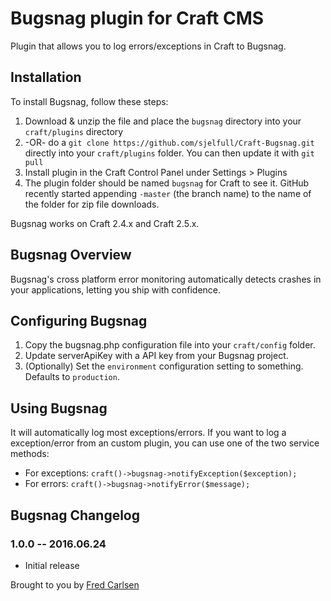 # Bugsnag plugin for Craft CMS

Plugin that allows you to log errors/exceptions in Craft to Bugsnag.

## Installation

To install Bugsnag, follow these steps:

1. Download & unzip the file and place the `bugsnag` directory into your `craft/plugins` directory
2.  -OR- do a `git clone https://github.com/sjelfull/Craft-Bugsnag.git` directly into your `craft/plugins` folder.  You can then update it with `git pull`
3. Install plugin in the Craft Control Panel under Settings > Plugins
4. The plugin folder should be named `bugsnag` for Craft to see it.  GitHub recently started appending `-master` (the branch name) to the name of the folder for zip file downloads.

Bugsnag works on Craft 2.4.x and Craft 2.5.x.

## Bugsnag Overview

Bugsnag's cross platform error monitoring automatically detects crashes in your applications, letting you ship with confidence.

## Configuring Bugsnag

1. Copy  the bugsnag.php configuration file into your `craft/config` folder.
2. Update serverApiKey with a API key from your Bugsnag project.
2. (Optionally) Set the `environment` configuration setting to something. Defaults to `production`.

## Using Bugsnag

It will automatically log most exceptions/errors. If you want to log a exception/error from an custom plugin, you can use one of the two service methods:

- For exceptions: `craft()->bugsnag->notifyException($exception);`
- For errors: `craft()->bugsnag->notifyError($message);`

## Bugsnag Changelog

### 1.0.0 -- 2016.06.24

* Initial release

Brought to you by [Fred Carlsen](http://sjelfull.no)